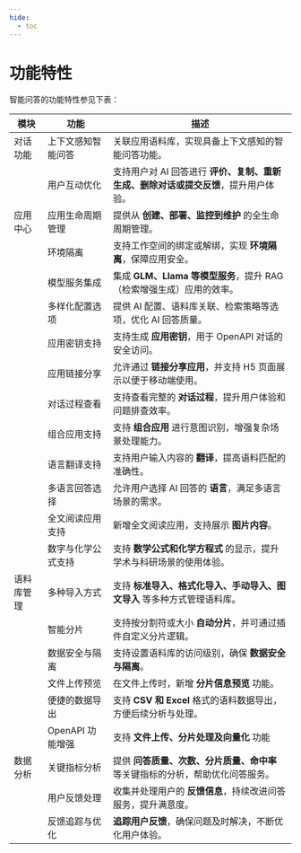 ```yaml
---
hide:
  - toc
---
```


# 功能特性

智能问答的功能特性参见下表：

| 模块       | 功能               | 描述                                                                               |
| ---------- | ------------------ | ---------------------------------------------------------------------------------- |
| 对话功能   | 上下文感知智能问答 | 关联应用语料库，实现具备上下文感知的智能问答功能。                                 |
|            | 用户互动优化       | 支持用户对 AI 回答进行 **评价、复制、重新生成、删除对话或提交反馈**，提升用户体验。 |
| 应用中心   | 应用生命周期管理   | 提供从 **创建、部署、监控到维护** 的全生命周期管理。                                 |
|            | 环境隔离           | 支持工作空间的绑定或解绑，实现 **环境隔离**，保障应用安全。                         |
|            | 模型服务集成       | 集成 **GLM、Llama 等模型服务**，提升 RAG（检索增强生成）应用的效率。               |
|            | 多样化配置选项     | 提供 AI 配置、语料库关联、检索策略等选项，优化 AI 回答质量。                       |
|            | 应用密钥支持       | 支持生成 **应用密钥**，用于 OpenAPI 对话的安全访问。                                |
|            | 应用链接分享       | 允许通过 **链接分享应用**，并支持 H5 页面展示以便于移动端使用。                     |
|            | 对话过程查看       | 支持查看完整的 **对话过程**，提升用户体验和问题排查效率。                           |
|            | 组合应用支持       | 支持 **组合应用** 进行意图识别，增强复杂场景处理能力。                               |
|            | 语言翻译支持       | 支持用户输入内容的 **翻译**，提高语料匹配的准确性。                                 |
|            | 多语言回答选择     | 允许用户选择 AI 回答的 **语言**，满足多语言场景的需求。                             |
|            | 全文阅读应用支持   | 新增全文阅读应用，支持展示 **图片内容**。                                           |
|            | 数字与化学公式支持 | 支持 **数学公式和化学方程式** 的显示，提升学术与科研场景的使用体验。                  |
| 语料库管理 | 多种导入方式       | 支持 **标准导入、格式化导入、手动导入、图文导入** 等多种方式管理语料库。             |
|            | 智能分片           | 支持按分割符或大小 **自动分片**，并可通过插件自定义分片逻辑。                       |
|            | 数据安全与隔离     | 支持设置语料库的访问级别，确保 **数据安全与隔离**。                                 |
|            | 文件上传预览       | 在文件上传时，新增 **分片信息预览** 功能。                                           |
|            | 便捷的数据导出     | 支持 **CSV 和 Excel** 格式的语料数据导出，方便后续分析与处理。                     |
|            | OpenAPI 功能增强  | 支持 **文件上传、分片处理及向量化** 功能                                                  | 
| 数据分析   | 关键指标分析       | 提供 **问答质量、次数、分片质量、命中率** 等关键指标的分析，帮助优化问答服务。       |
|            | 用户反馈处理       | 收集并处理用户的 **反馈信息**，持续改进问答服务，提升满意度。                       |
|            | 反馈追踪与优化     | **追踪用户反馈**，确保问题及时解决，不断优化用户体验。                             |

